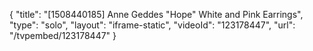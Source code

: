 {
    "title": "[1508440185] Anne Geddes \"Hope\" White and Pink Earrings",
    "type": "solo",
    "layout": "iframe-static",
    "videoId": "123178447",
    "url": "\/tvpembed\/123178447"
}